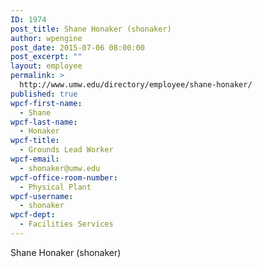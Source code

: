```yaml
---
ID: 1974
post_title: Shane Honaker (shonaker)
author: wpengine
post_date: 2015-07-06 08:00:00
post_excerpt: ""
layout: employee
permalink: >
  http://www.umw.edu/directory/employee/shane-honaker/
published: true
wpcf-first-name:
  - Shane
wpcf-last-name:
  - Honaker
wpcf-title:
  - Grounds Lead Worker
wpcf-email:
  - shonaker@umw.edu
wpcf-office-room-number:
  - Physical Plant
wpcf-username:
  - shonaker
wpcf-dept:
  - Facilities Services
---
```

Shane Honaker (shonaker)